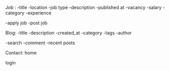 Job :
 -title
 -location
 -job type
 -description
 -published at
 -vacancy
 -salary
 -category
 -experience
 
 -apply job 
 -post job

Blog:
  -title
  -description
  -created_at
  -category
  -tags
  -author

  -search
  -comment
  -recent posts


Contact:
home


login
 